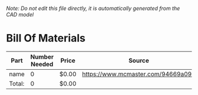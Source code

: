 ###### Note: Do not edit this file directly, it is automatically generated from the CAD model 
# Bill Of Materials 
 |Part|Number Needed|Price|Source| 
 |----|----------|-----|-----|
|name|0|$0.00|https://www.mcmaster.com/94669a090|
|Total: |0|$0.00| |